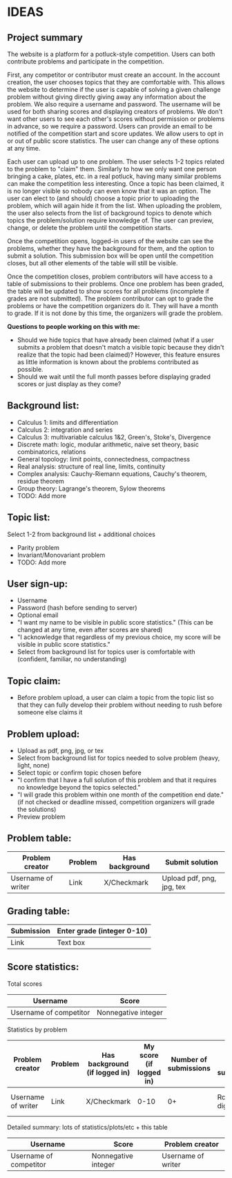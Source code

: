 IDEAS
=======

Project summary
---

The website is a platform for a potluck-style competition. Users can both contribute problems and participate in the 
competition.

First, any competitor or contributor must create an account. In the account creation, the user chooses topics that they 
are comfortable with. This allows the website to determine if the user is capable of solving a given challenge problem 
without giving directly giving away any information about the problem. We also require a username and password. The username will be used for both sharing 
scores and displaying creators of problems. We don't want other users to see each other's scores without permission or 
problems in advance, so we require a password. Users can provide an email to be notified of the competition start and 
score updates. We allow users to opt in or out of public score statistics. The user can change any of these options at 
any time.

Each user can upload up to one problem. The user selects 1-2 topics related to the problem to "claim" them. 
Similarly to how we only want one person bringing a cake, plates, etc. in a real potluck, having many similar problems
can make the competition less interesting. Once a topic has been claimed, it is no longer visible so nobody can even 
know that it was an option. The user can elect to (and should) choose a topic prior to uploading the problem, which will 
again hide it from the list. When uploading the problem, the user also selects from the list of background topics to 
denote which topics the problem/solution require knowledge of. The user can preview, change, or delete the problem until 
the competition starts.

Once the competition opens, logged-in users of the website can see the problems, whether they have the background for 
them, and the option to submit a solution. This submission box will be open until the competition closes, but all other 
elements of the table will still be visible. 

Once the competition closes, problem contributors will have access to a table of submissions to their problems. Once one 
problem has been graded, the table will be updated to show scores for all problems (incomplete if grades are not 
submitted). The problem contributor can opt to grade the problems or have the competition organizers do it. They will 
have a month to grade. If it is not done by this time, the organizers will grade the problem.

**Questions to people working on this with me:**

- Should we hide topics that have already been claimed (what if a user submits a problem that doesn't match a visible 
topic because they didn't realize that the topic had been claimed)? However, this feature ensures as little information 
is known about the problems contributed as possible.
- Should we wait until the full month passes before displaying graded scores or just display as they come?


Background list:
---

- Calculus 1: limits and differentiation
- Calculus 2: integration and series
- Calculus 3: multivariable calculus 1&2, Green's, Stoke's, Divergence
- Discrete math: logic, modular arithmetic, naive set theory, basic combinatorics, relations
- General topology: limit points, connectedness, compactness
- Real analysis: structure of real line, limits, continuity
- Complex analysis: Cauchy-Riemann equations, Cauchy's theorem, residue theorem
- Group theory: Lagrange's theorem, Sylow theorems
- TODO: Add more

Topic list: 
---
Select 1-2 from background list + additional choices

- Parity problem
- Invariant/Monovariant problem
- TODO: Add more

User sign-up:
---

- Username
- Password (hash before sending to server)
- Optional email
- "I want my name to be visible in public score statistics." (This can be changed at any time, even after scores are 
shared)
- "I acknowledge that regardless of my previous choice, my score will be visible in public score statistics."
- Select from background list for topics user is comfortable with (confident, familiar, no understanding)

Topic claim:
---

- Before problem upload, a user can claim a topic from the topic list so that they can fully develop their problem without needing to rush before someone else claims it

Problem upload:
---

- Upload as pdf, png, jpg, or tex
- Select from background list for topics needed to solve problem (heavy, light, none)
- Select topic or confirm topic chosen before
- "I confirm that I have a full solution of this problem and that it requires no knowledge beyond the topics selected."
- "I will grade this problem within one month of the competition end date." (if not checked or deadline missed, 
competition organizers will grade the solutions) 
- Preview problem

Problem table:
---

| Problem creator    | Problem | Has background | Submit solution           |
|--------------------|---------|----------------|---------------------------|
| Username of writer | Link    | X/Checkmark    | Upload pdf, png, jpg, tex |

Grading table:
---

| Submission | Enter grade (integer 0-10) |
|------------|----------------------------|
| Link       | Text box                   |

Score statistics:
---

Total scores

| Username               | Score               |
|------------------------|---------------------|
| Username of competitor | Nonnegative integer |

Statistics by problem

| Problem creator    | Problem | Has background (if logged in)  | My score (if logged in) | Number of submissions | Average score of submissions | Top score | Top score recipients    | Detailed summary      |
|--------------------|---------|--------------------------------|-------------------------|-----------------------|------------------------------|-----------|-------------------------|-----------------------|
| Username of writer | Link    | X/Checkmark                    | 0-10                    | 0+                    | Round to 2 digits            | 0-10      | Usernames (if opted in) | Link to expanded info |

Detailed summary: lots of statistics/plots/etc + this table

| Username               | Score               | Problem creator    |
|------------------------|---------------------|--------------------|
| Username of competitor | Nonnegative integer | Username of writer |
